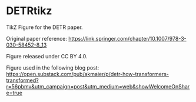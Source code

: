 # DETRtikz
TikZ Figure for the DETR paper.

Original paper reference:
https://link.springer.com/chapter/10.1007/978-3-030-58452-8_13

Figure released under CC BY 4.0.

Figure used in the following blog post:
https://open.substack.com/pub/akmaier/p/detr-how-transformers-transformed?r=56pbmv&utm_campaign=post&utm_medium=web&showWelcomeOnShare=true
